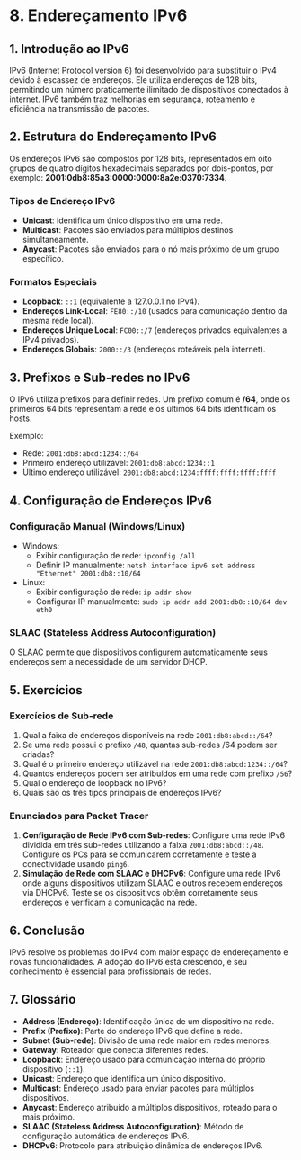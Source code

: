 # 8. Endereçamento IPv6

## 1. Introdução ao IPv6

IPv6 (Internet Protocol version 6) foi desenvolvido para substituir o IPv4 devido à escassez de endereços. Ele utiliza endereços de 128 bits, permitindo um número praticamente ilimitado de dispositivos conectados à internet. IPv6 também traz melhorias em segurança, roteamento e eficiência na transmissão de pacotes.

## 2. Estrutura do Endereçamento IPv6

Os endereços IPv6 são compostos por 128 bits, representados em oito grupos de quatro dígitos hexadecimais separados por dois-pontos, por exemplo: **2001:0db8:85a3:0000:0000:8a2e:0370:7334**.

### Tipos de Endereço IPv6

- **Unicast**: Identifica um único dispositivo em uma rede.
- **Multicast**: Pacotes são enviados para múltiplos destinos simultaneamente.
- **Anycast**: Pacotes são enviados para o nó mais próximo de um grupo específico.

### Formatos Especiais

- **Loopback**: `::1` (equivalente a 127.0.0.1 no IPv4).
- **Endereços Link-Local**: `FE80::/10` (usados para comunicação dentro da mesma rede local).
- **Endereços Unique Local**: `FC00::/7` (endereços privados equivalentes a IPv4 privados).
- **Endereços Globais**: `2000::/3` (endereços roteáveis pela internet).

## 3. Prefixos e Sub-redes no IPv6

O IPv6 utiliza prefixos para definir redes. Um prefixo comum é **/64**, onde os primeiros 64 bits representam a rede e os últimos 64 bits identificam os hosts.

Exemplo:

- Rede: `2001:db8:abcd:1234::/64`
- Primeiro endereço utilizável: `2001:db8:abcd:1234::1`
- Último endereço utilizável: `2001:db8:abcd:1234:ffff:ffff:ffff:ffff`

## 4. Configuração de Endereços IPv6

### Configuração Manual (Windows/Linux)

- Windows:
    - Exibir configuração de rede: `ipconfig /all`
    - Definir IP manualmente: `netsh interface ipv6 set address "Ethernet" 2001:db8::10/64`
- Linux:
    - Exibir configuração de rede: `ip addr show`
    - Configurar IP manualmente: `sudo ip addr add 2001:db8::10/64 dev eth0`

### SLAAC (Stateless Address Autoconfiguration)

O SLAAC permite que dispositivos configurem automaticamente seus endereços sem a necessidade de um servidor DHCP.

## 5. Exercícios

### Exercícios de Sub-rede

1. Qual a faixa de endereços disponíveis na rede `2001:db8:abcd::/64`?
2. Se uma rede possui o prefixo `/48`, quantas sub-redes /64 podem ser criadas?
3. Qual é o primeiro endereço utilizável na rede `2001:db8:abcd:1234::/64`?
4. Quantos endereços podem ser atribuídos em uma rede com prefixo `/56`?
5. Qual o endereço de loopback no IPv6?
6. Quais são os três tipos principais de endereços IPv6?

### Enunciados para Packet Tracer

1. **Configuração de Rede IPv6 com Sub-redes**: Configure uma rede IPv6 dividida em três sub-redes utilizando a faixa `2001:db8:abcd::/48`. Configure os PCs para se comunicarem corretamente e teste a conectividade usando `ping6`.
2. **Simulação de Rede com SLAAC e DHCPv6**: Configure uma rede IPv6 onde alguns dispositivos utilizam SLAAC e outros recebem endereços via DHCPv6. Teste se os dispositivos obtêm corretamente seus endereços e verificam a comunicação na rede.

## 6. Conclusão

IPv6 resolve os problemas do IPv4 com maior espaço de endereçamento e novas funcionalidades. A adoção do IPv6 está crescendo, e seu conhecimento é essencial para profissionais de redes.

## 7. Glossário

- **Address (Endereço)**: Identificação única de um dispositivo na rede.
- **Prefix (Prefixo)**: Parte do endereço IPv6 que define a rede.
- **Subnet (Sub-rede)**: Divisão de uma rede maior em redes menores.
- **Gateway**: Roteador que conecta diferentes redes.
- **Loopback**: Endereço usado para comunicação interna do próprio dispositivo (`::1`).
- **Unicast**: Endereço que identifica um único dispositivo.
- **Multicast**: Endereço usado para enviar pacotes para múltiplos dispositivos.
- **Anycast**: Endereço atribuído a múltiplos dispositivos, roteado para o mais próximo.
- **SLAAC (Stateless Address Autoconfiguration)**: Método de configuração automática de endereços IPv6.
- **DHCPv6**: Protocolo para atribuição dinâmica de endereços IPv6.